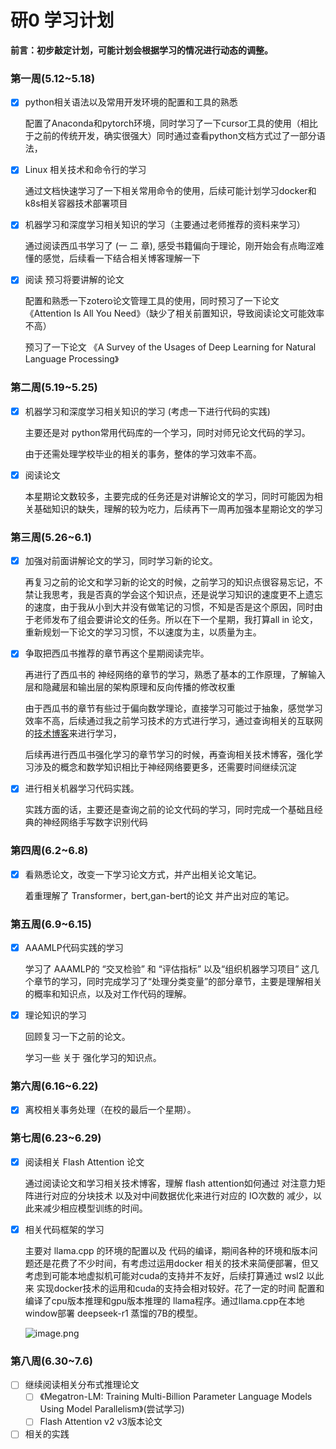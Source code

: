 # 研0 学习计划

**前言：初步敲定计划，可能计划会根据学习的情况进行动态的调整。**

### 第一周(5.12~5.18)

- [x] python相关语法以及常用开发环境的配置和工具的熟悉

  配置了Anaconda和pytorch环境，同时学习了一下cursor工具的使用（相比于之前的传统开发，确实很强大）同时通过查看python文档方式过了一部分语法，

- [x] Linux 相关技术和命令行的学习

  通过文档快速学习了一下相关常用命令的使用，后续可能计划学习docker和k8s相关容器技术部署项目 

- [x] 机器学习和深度学习相关知识的学习（主要通过老师推荐的资料来学习）

   通过阅读西瓜书学习了 (一  二 章),  感受书籍偏向于理论，刚开始会有点晦涩难懂的感觉，后续看一下结合相关博客理解一下

- [x] 阅读 预习将要讲解的论文 

  配置和熟悉一下zotero论文管理工具的使用，同时预习了一下论文 《Attention Is All You Need》（缺少了相关前置知识，导致阅读论文可能效率不高）
  
  预习了一下论文 《A Survey of the Usages of Deep Learning for  Natural Language Processing》

### 第二周(5.19~5.25)

- [x] 机器学习和深度学习相关知识的学习 (考虑一下进行代码的实践)

  主要还是对 python常用代码库的一个学习，同时对师兄论文代码的学习。

  由于还需处理学校毕业的相关的事务，整体的学习效率不高。

- [x] 阅读论文 

  本星期论文数较多，主要完成的任务还是对讲解论文的学习，同时可能因为相关基础知识的缺失，理解的较为吃力，后续再下一周再加强本星期论文的学习

### 第三周(5.26~6.1)

- [x] 加强对前面讲解论文的学习，同时学习新的论文。

  再复习之前的论文和学习新的论文的时候，之前学习的知识点很容易忘记，不禁让我思考，我是否真的学会这个知识点，还是说学习知识的速度更不上遗忘的速度，由于我从小到大并没有做笔记的习惯，不知是否是这个原因，同时由于老师发布了组会要讲论文的任务。所以在下一个星期，我打算all in 论文，重新规划一下论文的学习习惯，不以速度为主，以质量为主。

- [x] 争取把西瓜书推荐的章节再这个星期阅读完毕。

  再进行了西瓜书的 神经网络的章节的学习，熟悉了基本的工作原理，了解输入层和隐藏层和输出层的架构原理和反向传播的修改权重

  由于西瓜书的章节有些过于偏向数学理论，直接学习可能过于抽象，感觉学习效率不高，后续通过我之前学习技术的方式进行学习，通过查询相关的互联网的[技术博客](https://blog.csdn.net/illikang/article/details/82019945)来进行学习，

  后续再进行西瓜书强化学习的章节学习的时候，再查询相关技术博客，强化学习涉及的概念和数学知识相比于神经网络要更多，还需要时间继续沉淀

- [x] 进行相关机器学习代码实践。

  实践方面的话，主要还是查询之前的论文代码的学习，同时完成一个基础且经典的神经网络手写数字识别代码

### 第四周(6.2~6.8)

- [x] 看熟悉论文，改变一下学习论文方式，并产出相关论文笔记。

  着重理解了  Transformer，bert,gan-bert的论文 并产出对应的笔记。

### 第五周(6.9~6.15)

- [x] AAAMLP代码实践的学习

  学习了 AAAMLP的 “交叉检验” 和 “评估指标” 以及“组织机器学习项目” 这几个章节的学习，同时完成学习了“处理分类变量”的部分章节，主要是理解相关的概率和知识点，以及对工作代码的理解。

- [x] 理论知识的学习

  回顾复习一下之前的论文。

  学习一些 关于 强化学习的知识点。

### 第六周(6.16~6.22)

- [x] 离校相关事务处理（在校的最后一个星期）。

### 第七周(6.23~6.29)

- [x] 阅读相关  Flash Attention 论文

  通过阅读论文和学习相关技术博客，理解 flash attention如何通过 对注意力矩阵进行对应的分块技术 以及对中间数据优化来进行对应的 IO次数的 减少，以此来减少相应模型训练的时间。

- [x] 相关代码框架的学习

  主要对 llama.cpp 的环境的配置以及 代码的编译，期间各种的环境和版本问题还是花费了不少时间，有考虑过运用docker 相关的技术来简便部署，但又考虑到可能本地虚拟机可能对cuda的支持并不友好，后续打算通过 wsl2 以此来 实现docker技术的运用和cuda的支持会相对较好。花了一定的时间 配置和编译了cpu版本推理和gpu版本推理的 llama程序。通过llama.cpp在本地window部署 deepseek-r1 蒸馏的7B的模型。

  ![image.png](https://p9-juejin.byteimg.com/tos-cn-i-k3u1fbpfcp/1daf5baacc414c6f828e254370a047ac~tplv-k3u1fbpfcp-watermark.image?) 

### 第八周(6.30~7.6)

- [ ] 继续阅读相关分布式推理论文
  - [ ] 《Megatron-LM: Training Multi-Billion Parameter Language Models Using Model Parallelism》(尝试学习)
  - [ ]    Flash Attention  v2 v3版本论文

- [ ] 相关的实践 
